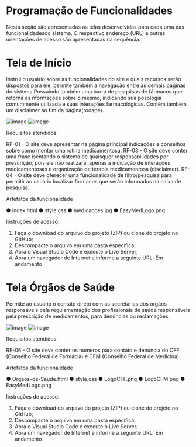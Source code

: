 # Programação de Funcionalidades
Nesta seção são apresentadas as telas desenvolvidas para cada uma das funcionalidadesdo sistema. O respectivo endereço (URL) e outras orientações de acesso são apresentadas na sequência.

# Tela de Início
Instrui o usuário sobre as funcionalidades do site e quais recursos serão dispostos para ele, permite também a navegação entre as demais páginas do sistema.Possuindo também uma barra de pesquisas de fármacos que retorna as nformações sobre o mesmo, indicando sua posologia comummente utilizada e suas interações farmacológicas. Contém também um disclaimer ao fim da página(rodapé).

![image](https://github.com/ICEI-PUC-Minas-PMV-ADS/pmv-ads-2023-1-e1-proj-web-t15-e1-proj-web-t15-time5-easymed/assets/111026383/101cd9cf-a138-4e7d-88f6-476904021f1e)
![image](https://github.com/ICEI-PUC-Minas-PMV-ADS/pmv-ads-2023-1-e1-proj-web-t15-e1-proj-web-t15-time5-easymed/assets/111026383/883a3d58-e318-495b-9b7c-28d99a648ae6)

Requisitos atendidos:

RF-01 - O site deve apresentar na página principal indicações e conselhos sobre como montar uma rotina medicamentosa. 
RF-03 - O site deve conter uma frase isentando o sistema de quaisquer responsabilidades por prescrição, pois ele não realizará, apenas a indicação de interações medicamentosas e organização de terapia medicamentosa (disclaimer).
RF-04 - O site deve oferecer uma funcionalidade de filtro/pesquisa para permitir ao usuário localizar fármacos que serão informados na caixa de pesquisa.

Artefatos da funcionalidade

● index.html
● style.css
● medicacoes.jpg
● EasyMedLogo.png

Instruções de acesso:
1. Faça o download do arquivo do projeto (ZIP) ou clone do projeto no GitHub;
2. Descompacte o arquivo em uma pasta específica;
3. Abra o Visual Studio Code e execute o Live Server;
4. Abra um navegador de Internet e informe a seguinte URL: Em andamento


# Tela Órgãos de Saúde
Permite ao usuário o contato direto com as secretarias dos órgãos responsáveis pela regulamentação dos profissionais de saúde responsáveis pela prescrição de medicamentos, para denúncias ou reclamações.

![image](https://github.com/ICEI-PUC-Minas-PMV-ADS/pmv-ads-2023-1-e1-proj-web-t15-e1-proj-web-t15-time5-easymed/assets/111026383/6aaf5eba-fbaa-4cbb-b6b4-41972a1642aa)
![image](https://github.com/ICEI-PUC-Minas-PMV-ADS/pmv-ads-2023-1-e1-proj-web-t15-e1-proj-web-t15-time5-easymed/assets/111026383/ee9480bb-2955-47fd-95fc-54eabc4796b2)

Requisitos atendidos:

RF-06 - O site deve conter os números para contato e denúncia do CFF (Conselho Federal de Farmácia) e CFM (Conselho Federal de Medicina). 

Artefatos da funcionalidade

● Orgaos-de-Saude.html
● style.css
● LogoCFF.png
● LogoCFM.png
● EasyMedLogo.png

Instruções de acesso:
1. Faça o download do arquivo do projeto (ZIP) ou clone do projeto no GitHub;
2. Descompacte o arquivo em uma pasta específica;
3. Abra o Visual Studio Code e execute o Live Server;
4. Abra um navegador de Internet e informe a seguinte URL: Em andamento


